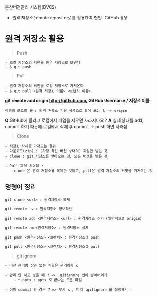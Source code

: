 
분산버전관리 시스템(DVCS)

- 원격 저장소(remote repository)를 활용하여 협업
    -GitHub 활용

# 원격 저장소 활용

> Push
    
    - 로컬 저장소의 버전을 원격 저장소로 보낸다
    - $ git push

> Pull

    - 원격 저장소의 버전을 로컬 저장소로 가져온다 
    - $ git pull <원격 저장소 이름> <브랜치 이름>

**git remote add origin http://github.com/ GitHub Username / 저장소 이름**

    이름의 글로벌 룰 : 원격 저장소 기본 이름으로 많이 쓰는 것 => origin

**Q**
GitHub에 올리고 로컬에서 파일을 지우면 사라지나요 ?
**A**
실제 상태를 add, commit 하기 때문에 로컬에서 삭제 후 commit -> push 하면 사라짐

> Clone

    - 저장소 자체를 가져오는 행위
    - 다운로드(zip) : (가장 최신 버전 상태의) 파일만 받는 것
    - clone : git 저장소를 받아오는 것, 모든 버전을 받은 것

    - Pull 과의 차이점 :
        clone 은 원격 저장소를 복제한 것이고, pull은 원격 저장소의 커밋을 가져오는 것



## 명령어 정리

    git clone <url> : 원격저장소 복제

    git remote -v : 원격저장소 정보확인

    git remote add <원격저장소> <url> : 원격저장소 추가 (일반적으로 origin)

    git remote rm <원격저장소> : 원격저장소 삭제

    git push <원격저장소> <브랜치> : 원격저장소에 push

    git pull <원격저장소> <브랜치> : 원격저장소에 pull


> git ignore
   
    - 버전 관리랑 상관 없는 파일은 관리하지 x

    - 관리 안 하고 싶을 때 ? => .gitignore 안에 넣어버리기
        - *.pptx : pptx 로 끝나는 모든 파일 
    
    - 이미 commit 한 경우 ? => 무시 x , 미리 .gitignore 를 설정하기 !

